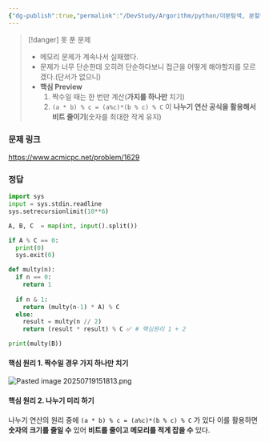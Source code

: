 ```yaml
---
{"dg-publish":true,"permalink":"/DevStudy/Argorithm/python/이분탐색, 분할정복/백준 1629 - 메모리 초과 해결/","noteIcon":"","created":"2025-07-19T14:26:20.552+09:00","updated":"2025-07-24T20:53:01.227+09:00"}
---
```





>[!danger] 못 푼 문제 
>- 메모리 문제가 계속나서 실패했다.
>- 문제가 너무 단순한데 오히려 단순하다보니 접근을 어떻게 해야할지를 모르겠다.(단서가 없으니)
>- **핵심 Preview**
>	1. 짝수일 때는 한 번만 계산(**가지를 하나만** 치기)
>	2. `(a * b) % c = (a%c)*(b % c) % C` 이 **나누기 연산 공식을 활용해서 비트 줄이기**(숫자를 최대한 작게 유지)


### 문제 링크 

https://www.acmicpc.net/problem/1629


### 정답 

```python
import sys
input = sys.stdin.readline
sys.setrecursionlimit(10**6)

A, B, C  = map(int, input().split())

if A % C == 0:
  print(0)
  sys.exit(0)

def multy(n):
  if n == 0:
    return 1
 
  if n & 1:
    return (multy(n-1) * A) % C
  else:
    result = multy(n // 2)
    return (result * result) % C ✅ # 핵심원리 1 + 2 

print(multy(B))
```

#### 핵심 원리 1. 짝수일 경우 가지 하나만 치기 
![Pasted image 20250719151813.png](/img/user/supporter/image/Pasted%20image%2020250719151813.png)

#### 핵심 원리 2. 나누기 미리 하기 
나누기 연산의 원리 중에 `(a * b) % c = (a%c)*(b % c) % C` 가 있다
이를 활용하면 **숫자의 크기를 줄일 수** 있어 **비트를 줄이고 메모리를 적게 잡을 수** 있다.
